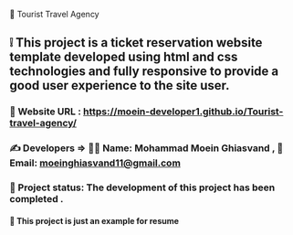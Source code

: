 📍 Tourist Travel Agency

## ❕ This project is a ticket reservation website template developed using html and css technologies and fully responsive to provide a good user experience to the site user.

### 🔗 Website URL : https://moein-developer1.github.io/Tourist-travel-agency/

### ✍ Developers => 👨‍💼 Name: Mohammad Moein Ghiasvand , 📧 Email: moeinghiasvand11@gmail.com

### 📝 Project status: The development of this project has been completed .

#### 📌 This project is just an example for resume

